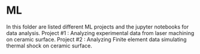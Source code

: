 # ML
In this folder are listed different ML projects and the jupyter notebooks for data analysis.
Project #1 : Analyzing experimental data from laser machining on ceramic surface.
Project #2 : Analyzing Finite element data simulating thermal shock on ceramic surface. 
